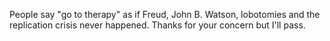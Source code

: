 People say "go to therapy" as if Freud, John B. Watson, lobotomies and the replication crisis never happened. Thanks for your concern but I'll pass.

